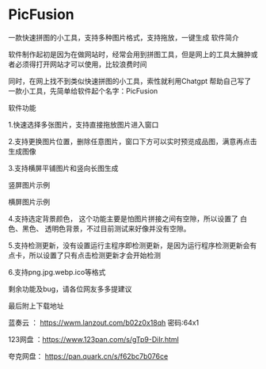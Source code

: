 # PicFusion
一款快速拼图的小工具，支持多种图片格式，支持拖放，一键生成
软件简介


软件制作起初是因为在做网站时，经常会用到拼图工具，但是网上的工具太臃肿或者必须得打开网站才可以使用，比较浪费时间


同时，在网上找不到类似快速拼图的小工具，索性就利用Chatgpt 帮助自己写了一款小工具，先简单给软件起个名字：PicFusion




软件功能


1.快速选择多张图片，支持直接拖放图片进入窗口



2.支持更换图片位置，删除任意图片，窗口下方可以实时预览成品图，满意再点击生成图像



3.支持横屏平铺图片和竖向长图生成

竖屏图片示例



横屏图片示例




4.支持选定背景颜色， 这个功能主要是怕图片拼接之间有空隙，所以设置了 白色、黑色、 透明色背景，不过目前测试来好像并没有空隙。

5.支持检测更新，没有设置运行主程序即检测更新，是因为运行程序检测更新会有点卡，所以设置了只有点击检测更新才会开始检测



6.支持png.jpg.webp.ico等格式

剩余功能及bug，请各位网友多多提建议

最后附上下载地址

蓝奏云 ： https://wwm.lanzout.com/b02z0x18qh
密码:64x1


123网盘 ：https://www.123pan.com/s/gTp9-DiIr.html


夸克网盘： https://pan.quark.cn/s/f62bc7b076ce

